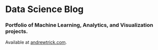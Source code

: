 # Data Science Blog
### Portfolio of Machine Learning, Analytics, and Visualization projects.

Available at [andrewtrick.com](http://andrewtrick.com).
